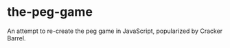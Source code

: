 the-peg-game
============

An attempt to re-create the peg game in JavaScript, popularized by Cracker Barrel.